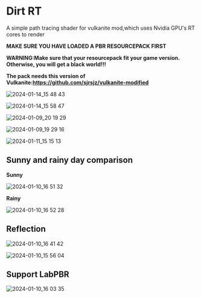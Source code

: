 # Dirt RT

A simple path tracing shader for vulkanite mod,which uses Nvidia GPU's RT cores to render

**MAKE SURE YOU HAVE LOADED A PBR RESOURCEPACK FIRST**

**WARNING:Make sure that your resourcepack fit your game version. Otherwise, you will get a black world!!!**

**The pack needs this version of Vulkanite:https://github.com/sjrsjz/vulkanite-modified**

![2024-01-14_15 48 43](https://github.com/sjrsjz/Dirt-RT/assets/139971734/480812bb-4041-4144-843a-db2b733daf97)

![2024-01-14_15 58 47](https://github.com/sjrsjz/Dirt-RT/assets/139971734/d936c8e7-7796-4e35-a609-dc1c4029e8ee)

![2024-01-09_20 19 29](https://github.com/sjrsjz/Dirt-RT/assets/139971734/e5e63e18-fa29-48f3-a020-23b51249835c)

![2024-01-09_19 29 16](https://github.com/sjrsjz/Dirt-RT/assets/139971734/d3b0f5a3-8269-4f04-9fff-ec336621c306)

![2024-01-11_15 15 13](https://github.com/sjrsjz/Dirt-RT/assets/139971734/45c7647d-f99a-482b-bc20-73290a6a4c2b)

## Sunny and rainy day comparison

**Sunny**

![2024-01-10_16 51 32](https://github.com/sjrsjz/Dirt-RT/assets/139971734/42ecba7d-b4c1-47d1-b1d4-8901bfb38c08)

**Rainy**

![2024-01-10_16 52 28](https://github.com/sjrsjz/Dirt-RT/assets/139971734/7345c4a5-9540-435e-80f3-ab4551d184f4)

## Reflection

![2024-01-10_16 41 42](https://github.com/sjrsjz/Dirt-RT/assets/139971734/61c039d8-b3ab-4326-9797-8f42447c8314)


![2024-01-10_15 56 04](https://github.com/sjrsjz/Dirt-RT/assets/139971734/4c19651f-9ccd-4d22-9346-46658ae81408)

## Support LabPBR

![2024-01-10_16 03 35](https://github.com/sjrsjz/Dirt-RT/assets/139971734/2e5cd62f-f091-4dfe-b8a3-b06f3a49a8d4)
